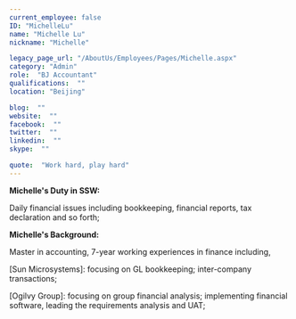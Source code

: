 ```yaml
---
current_employee: false
ID: "MichelleLu"
name: "Michelle Lu"
nickname: "Michelle"

legacy_page_url: "/AboutUs/Employees/Pages/Michelle.aspx"
category: "Admin"
role:  "BJ Accountant"
qualifications:  ""
location: "Beijing"

blog:  ""
website:  ""
facebook:  ""
twitter:  ""
linkedin:  ""
skype:  ""

quote:  "Work hard, play hard"
---
```


**​​​Michelle's Duty in SSW:**

Daily financial issues including bookkeeping, financial reports, tax declaration and so forth;

**Michelle's Background:**

Master in accounting, 7-year working experiences in finance including,

 [Sun Microsystems]: focusing on GL bookkeeping; inter-company transactions;

 [Ogilvy Group]: focusing on group financial analysis; implementing financial software, leading the requirements analysis and UAT;